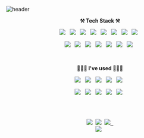 ![header](https://capsule-render.vercel.app/api?type=waving&color=auto&height=200&section=header&text=SeonghoJoo&fontSize=50)

<p align="center"><strong> ⚒️ Tech Stack ⚒️ </strong></p>
<p align="center">
  <img src="https://img.shields.io/badge/C++-00599C?style=flat-square&logo=C++&logoColor=white"/></a> &nbsp;
  <img src="https://img.shields.io/badge/java-007396?style=flat-square&logo=java&logoColor=white"/></a> &nbsp;
  <img src="https://img.shields.io/badge/JavaScript-F7DF1E?style=flat-square&logo=JavaScript&logoColor=white"/></a> &nbsp;
  <img src="https://img.shields.io/badge/TypeScript-3178C6?style=flat-square&logo=TypeScript&logoColor=white"/></a> &nbsp;
  <img src="https://img.shields.io/badge/Node.js-339933?style=flat-square&logo=Node.js&logoColor=white"/></a> &nbsp;
  <img src="https://img.shields.io/badge/ts-node-3178C6?style=flat-square&logo=ts-node&logoColor=white"/></a> &nbsp;
  <img src="https://img.shields.io/badge/Spring-6DB33F?style=flat-square&logo=Spring&logoColor=white"/></a> &nbsp;
  <img src="https://img.shields.io/badge/Spring Boot-6DB33F?style=flat-square&logo=Spring Boot&logoColor=white"/></a> &nbsp;

</p>
<p align="center">
  <img src="https://img.shields.io/badge/DynamoDB-4053D6?style=flat-square&logo=amazondynamodb&logoColor=white"/></a> &nbsp;
  <img src="https://img.shields.io/badge/Redis-DC382D?style=flat-square&logo=redis&logoColor=white"/></a> &nbsp;
  <img src="https://img.shields.io/badge/MySQL-4479A1?style=flat-square&logo=MySQL&logoColor=white"/></a> &nbsp;
  <img src="https://img.shields.io/badge/Prisma-2D3748?style=flat-square&logo=Prisma&logoColor=white"/></a> &nbsp;
  <img src="https://img.shields.io/badge/GrpahQL-E434AA?style=flat-square&logo=GraphQL&logoColor=white"/></a> &nbsp;
  <img src="https://img.shields.io/badge/Apollo-311C87?style=flat-square&logo=Apollo GraphQL&logoColor=white"/></a> &nbsp;
  <img src="https://img.shields.io/badge/PostgreSQL-4169E1?style=flat-square&logo=PostgreSQL&logoColor=white"/></a> &nbsp;
</p>
<br>
<p align="center"><strong> 👨🏻‍💻 I've used 👨🏻‍💻 </strong></p>
<p align="center">
  <img src="https://img.shields.io/badge/Docker-2496ED?style=flat-square&logo=docker&logoColor=white"/></a> &nbsp;
  <img src="https://img.shields.io/badge/Notion-000000?style=flat-square&logo=Notion&logoColor=white"/></a> &nbsp;
  <img src="https://img.shields.io/badge/GitHub-181717?style=flat-square&logo=GitHub&logoColor=white"/></a> &nbsp; 
  <img src="https://img.shields.io/badge/Heroku-430098?style=flat-square&logo=Heroku&logoColor=white"/></a> &nbsp;
  <img src="https://img.shields.io/badge/AWS-232F3E?style=flat-square&logo=Amazon AWS&logoColor=white"/></a> &nbsp;
</p>
<p align="center">
  <img src="https://img.shields.io/badge/AWS Lambda-FF9900?style=flat-square&logo=awslambda&logoColor=white"/></a> &nbsp;
  <img src="https://img.shields.io/badge/AWS ECS-FF9900?style=flat-square&logo=amazonecs&logoColor=white"/></a> &nbsp;
  <img src="https://img.shields.io/badge/AWS SQS-FF4F8B?style=flat-square&logo=amazonsqs&logoColor=white"/></a> &nbsp;
  <img src="https://img.shields.io/badge/AWS SNS-DD344C?style=flat-square&logo=amazonsimpleemailservice&logoColor=white"/></a> &nbsp;
  <img src="https://img.shields.io/badge/AWS S3-569A31?style=flat-square&logo=Amazon S3&logoColor=white"/></a> &nbsp;
</p>

   
<br>
<br>
<p align="center">
  <a href="https://seongho96.tistory.com"><img src="https://img.shields.io/badge/Tech Blog-20C997?style=flat-square&logoColor=white&link=https://www.notion.so/Seongho-dev-6089b6cab72748888c0064a7dd58dc01"/></a>&nbsp;
  <a href="https://thirsty-door-aa7.notion.site/Seongho-dev-6089b6cab72748888c0064a7dd58dc01"><img src="https://img.shields.io/badge/resume-000000?style=flat-square&logo=Notion&logoColor=white&link=https://thirsty-door-aa7.notion.site/Seongho-dev-6089b6cab72748888c0064a7dd58dc01"/></a>&nbsp;
  <a href="mailto:seongho.dev@gmail.com"> <img src="https://img.shields.io/badge/seongho.dev@gmail.com-d14836?style=flat-square&logo=Gmail&logoColor=white&link=seongho.dev@gmail.com"> &nbsp;
    <br>
      <a href="https://hits.seeyoufarm.com"><img src="https://hits.seeyoufarm.com/api/count/incr/badge.svg?url=https%3A%2F%2Fgithub.com%2Fseongho-joo&count_bg=%233D94C8&title_bg=%23555555&icon=github.svg&icon_color=%23E7E7E7&title=hits&edge_flat=false"/></a> &nbsp;

</p>
